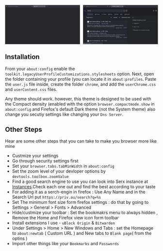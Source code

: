 <!-- <div align="center">
</div> -->
<div style="display: flex; gap: 10px">
        <img src="git/firfox1.png" alt="" style="width: 49%;">
        <img src="git/firfox2.png" alt="" style="width: 49%;">
    </div>


## Installation


From your `about:config` enable the `toolkit.legacyUserProfileCustomizations.stylesheets` option. Next, open the folder containing your profile (you can locate it in `about:profiles`. Paste the `user.js` file inside, create the folder `chrome`, and add the `userChrome.css` and `userContent.css` files.

Any theme should work. however, this theme is designed to be used with the Compact density (enabled with the option `browser.compactmode.show` in `about:config` and Firefox's default Dark theme (not the System theme) also change you secutiy settings like changing your `Dns Server`.

## Other Steps

Hear are some other steps that you can take to make you browser more like mine 

- Custmize your settings
- Go through security settings first
- Set your `browser.tabs.tabMinWidth` in `about:config`
- Set the zoom level of your devloper options by `devtools.toolbox.zoomValue`
- Find a good search engine to use you can look into Serx instance at [Instances](https://searx.space/).Check each one out and find the best according to your taste
- For adding it as a serch-engin in firefox : Use Any Name and in the Search Url put `https://priv.au/search?q=%s`
- Set The minimum font size form firefox settings : do that by going to Settings > General > Fonts > Advanced
- Hide/custmize your toolbar : Set the bookmakrs menu to always hidden , Remove the Home and Firefox view icon form toolbar
- Install extensions I use - `uBlock Origin` & `Bitwarden` 
- Under Settings > Home > New Windows and Tabs : set the Homepage to `about:newtab` ( Custom URL ) and New tabs to `Blank page`( from the optins )
- Import other things like your `Bookmarks` and `Passwords` 

